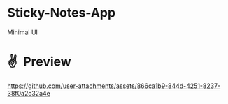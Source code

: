 # Sticky-Notes-App
Minimal UI

# ✌ Preview
https://github.com/user-attachments/assets/866ca1b9-844d-4251-8237-38f0a2c32a4e

